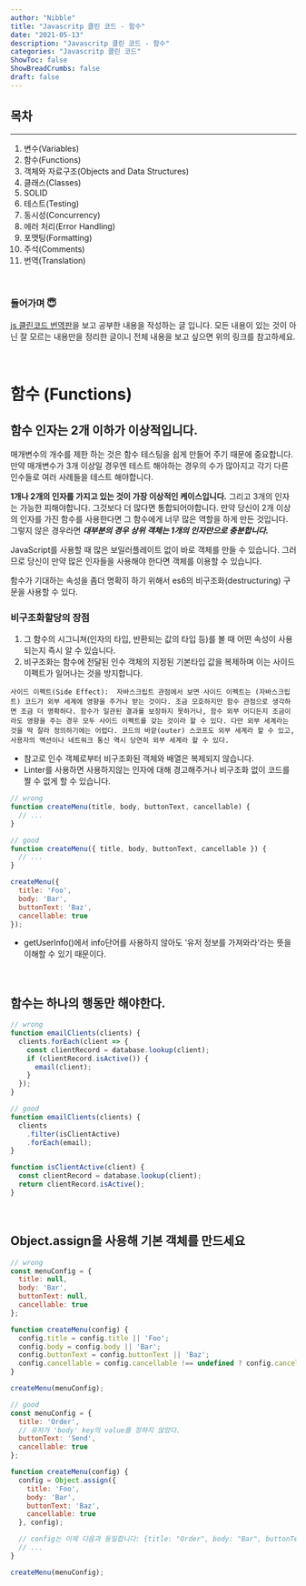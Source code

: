 ```yaml
---
author: "Nibble"
title: "Javascritp 클린 코드 - 함수"
date: "2021-05-13"
description: "Javascritp 클린 코드 - 함수"
categories: "Javascritp 클린 코드"
ShowToc: false
ShowBreadCrumbs: false
draft: false
---
```


## 목차
---
1. 변수(Variables)
2. 함수(Functions)
3. 객체와 자료구조(Objects and Data Structures)
4. 클래스(Classes)
5. SOLID
6. 테스트(Testing)
7. 동시성(Concurrency)
8. 에러 처리(Error Handling)
9. 포맷팅(Formatting)
10. 주석(Comments)
11. 번역(Translation)

<br />


### 들어가며 😇
[js 클린코드 번역판](https://github.com/nibble2/clean-code-javascript-ko)을 보고 공부한 내용을 작성하는 글 입니다. 모든 내용이 있는 것이 아닌 잘 모르는 내용만을 정리한 글이니 전체 내용을 보고 싶으면 위의 링크를 참고하세요.


<br />

# 함수 (Functions)

## 함수 인자는 2개 이하가 이상적입니다.

매개변수의 개수를 제한 하는 것은 함수 테스팅을 쉽게 만들어 주기 때문에 중요합니다. 만약 매개변수가 3개 이상일 경우엔 테스트 해야하는 경우의 수가 많아지고 각기 다른 인수들로 여러 사례들을 테스트 해야합니다.

**1개나 2개의 인자를 가지고 있는 것이 가장 이상적인 케이스입니다.** 그리고 3개의 인자는 가능한 피해야합니다. 그것보다 더 많다면 통합되어야합니다. 만약 당신이 2개 이상의 인자를 가진 함수를 사용한다면 그 함수에게 너무 많은 역할을 하게 만든 것입니다. 그렇지 않은 경우라면 **_대부분의 경우 상위 객체는 1개의 인자만으로 충분합니다._**

JavaScript를 사용할 때 많은 보일러플레이트 없이 바로 객체를 만들 수 있습니다. 그러므로 당신이 만약 많은 인자들을 사용해야 한다면 객체를 이용할 수 있습니다.

함수가 기대하는 속성을 좀더 명확히 하기 위해서 es6의 비구조화(destructuring) 구문을 사용할 수 있다.

### 비구조화할당의 장점
1. 그 함수의 시그니쳐(인자의 타입, 반환되는 값의 타입 등)를 볼 때 어떤 속성이 사용되는지 즉시 알 수 있습니다.
2. 비구조화는 함수에 전달된 인수 객체의 지정된 기본타입 값을 복제하며 이는 사이드이펙트가 일어나는 것을 방지합니다. 

~~~
사이드 이펙트(Side Effect):  자바스크립트 관점에서 보면 사이드 이펙트는 (자바스크립트) 코드가 외부 세계에 영향을 주거나 받는 것이다. 조금 모호하지만 함수 관점으로 생각하면 조금 더 명확하다. 함수가 일관된 결과를 보장하지 못하거나, 함수 외부 어디든지 조금이라도 영향을 주는 경우 모두 사이드 이펙트를 갖는 것이라 할 수 있다. 다만 외부 세계라는 것을 딱 잘라 정의하기에는 어렵다. 코드의 바깥(outer) 스코프도 외부 세계라 할 수 있고, 사용자의 액션이나 네트워크 통신 역시 당연히 외부 세계라 할 수 있다.
~~~

- 참고로 인수 객체로부터 비구조화된 객체와 배열은 복제되지 않습니다.
- Linter를 사용하면 사용하지않는 인자에 대해 경고해주거나 비구조화 없이 코드를 짤 수 없게 할 수 있습니다.

```javascript
// wrong
function createMenu(title, body, buttonText, cancellable) {
  // ...
}

// good
function createMenu({ title, body, buttonText, cancellable }) {
  // ...
}

createMenu({
  title: 'Foo',
  body: 'Bar',
  buttonText: 'Baz',
  cancellable: true
});
```
- getUserInfo()에서 info단어를 사용하지 않아도 '유저 정보를 가져와라'라는 뜻을 이해할 수 있기 때문이다.

<br />

## 함수는 하나의 행동만 해야한다.
```javascript
// wrong
function emailClients(clients) {
  clients.forEach(client => {
    const clientRecord = database.lookup(client);
    if (clientRecord.isActive()) {
      email(client);
    }
  });
}

// good
function emailClients(clients) {
  clients
    .filter(isClientActive)
    .forEach(email);
}

function isClientActive(client) {
  const clientRecord = database.lookup(client);
  return clientRecord.isActive();
}
```

<br />

## Object.assign을 사용해 기본 객체를 만드세요
```javascript
// wrong
const menuConfig = {
  title: null,
  body: 'Bar',
  buttonText: null,
  cancellable: true
};

function createMenu(config) {
  config.title = config.title || 'Foo';
  config.body = config.body || 'Bar';
  config.buttonText = config.buttonText || 'Baz';
  config.cancellable = config.cancellable !== undefined ? config.cancellable : true;
}

createMenu(menuConfig);

// good
const menuConfig = {
  title: 'Order',
  // 유저가 'body' key의 value를 정하지 않았다.
  buttonText: 'Send',
  cancellable: true
};

function createMenu(config) {
  config = Object.assign({
    title: 'Foo',
    body: 'Bar',
    buttonText: 'Baz',
    cancellable: true
  }, config);

  // config는 이제 다음과 동일합니다: {title: "Order", body: "Bar", buttonText: "Send", cancellable: true}
  // ...
}

createMenu(menuConfig);
```